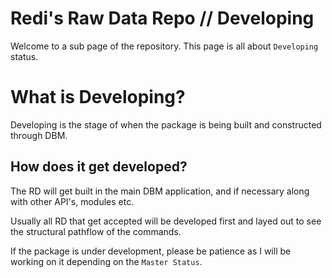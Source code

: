 # Redi's Raw Data Repo // Developing

Welcome to a sub page of the repository. This page is all about `Developing` status.


# What is Developing?

Developing is the stage of when the package is being built and constructed through DBM.

## How does it get developed?

The RD will get built in the main DBM application, and if necessary along with other API's, modules etc.

Usually all RD that get accepted will be developed first and layed out to see the structural pathflow of the commands.

If the package is under development, please be patience as I will be working on it depending on the `Master Status`.
